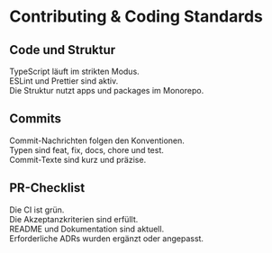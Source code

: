 [//]: # '09 – Contributing & Coding Standards'
[//]: # 'Zweck: Verbindliche Arbeitsnormen für Code und PRs.'
[//]: # 'Inhalt: Code-Style, Commits, PR-Checklist, Ordnerstruktur.'
[//]: # 'Done: Jeder PR ist daran messbar.'

# Contributing & Coding Standards

## Code und Struktur

TypeScript läuft im strikten Modus.  
ESLint und Prettier sind aktiv.  
Die Struktur nutzt apps und packages im Monorepo.

## Commits

Commit-Nachrichten folgen den Konventionen.  
Typen sind feat, fix, docs, chore und test.  
Commit-Texte sind kurz und präzise.

## PR-Checklist

Die CI ist grün.  
Die Akzeptanzkriterien sind erfüllt.  
README und Dokumentation sind aktuell.  
Erforderliche ADRs wurden ergänzt oder angepasst.
